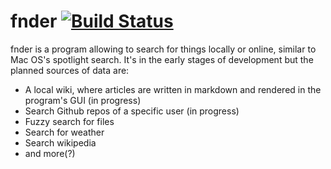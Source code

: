 # fnder [![Build Status](https://api.travis-ci.com/TomJamesGray/fnder.svg?branch=main)](https://travis-ci.com/TomJamesGray/fnder)

fnder is a program allowing to search for things locally or online, similar to Mac OS's spotlight search. It's in the early stages of development but the planned sources of data are:

* A local wiki, where articles are written in markdown and rendered in the program's GUI (in progress)
* Search Github repos of a specific user (in progress)
* Fuzzy search for files
* Search for weather 
* Search wikipedia
* and more(?)